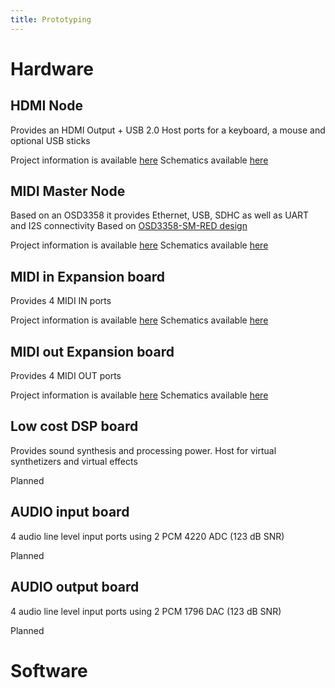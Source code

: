 ```yaml
---
title: Prototyping
---
```

# Hardware
## HDMI Node
Provides an HDMI Output + USB 2.0 Host ports for a keyboard, a mouse and optional USB sticks

Project information is available [here](https://upverter.com/design/bcallebaut/67510beb5c73e30a/hdmi-node/)
Schematics available [here](https://upverter.com/eda/embed/#designId=67510beb5c73e30a)

## MIDI Master Node
Based on an OSD3358 it provides Ethernet, USB, SDHC as well as UART and I2S connectivity
Based on [OSD3358-SM-RED design](http://upverter.com/eda/embed/#designId=96921ffbe30289da)

Project information is available [here](https://upverter.com/design/bcallebaut/1f71bc0b9c2f6527/midi-master-node/)
Schematics available [here](http://upverter.com/eda/embed/#designId=1f71bc0b9c2f6527)

## MIDI in Expansion board
Provides 4 MIDI IN ports

Project information is available [here](https://upverter.com/design/bcallebaut/34a03d27f804f5f9/midi-in-expansion-board/)
Schematics available [here](http://upverter.com/eda/embed/#designId=34a03d27f804f5f9)

## MIDI out Expansion board
Provides 4 MIDI OUT ports

Project information is available [here](https://upverter.com/design/bcallebaut/a763e2117ef42eed/midi-out-expansion-board/)
Schematics available [here](http://upverter.com/eda/embed/#designId=a763e2117ef42eed)

## Low cost DSP board
Provides sound synthesis and processing power. Host for virtual synthetizers and virtual effects

Planned

## AUDIO input board
4 audio line level input ports using 2 PCM 4220 ADC (123 dB SNR)

Planned

## AUDIO output board
4 audio line level input ports using 2 PCM 1796 DAC (123 dB SNR)

Planned

# Software